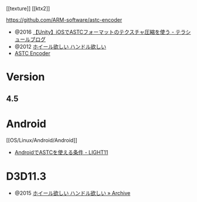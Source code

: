 [[texture]] [[ktx2]]

https://github.com/ARM-software/astc-encoder
- @2016 [【Unity】iOSでASTCフォーマットのテクスチャ圧縮を使う - テラシュールブログ](https://tsubakit1.hateblo.jp/entry/2016/09/28/235632)
- @2012 [ホイール欲しい ハンドル欲しい](https://www.flatlib.jp/index.php?virtualpath=index.html&startpos=300)
- [ASTC Encoder](https://developer.arm.com/Tools%20and%20Software/ASTC%20Encoder)

# Version
## 4.5

# Android
[[OS/Linux/Android/Android]]
- [AndroidでASTCを使える条件 - LIGHT11](https://light11.hatenadiary.com/entry/2018/10/29/232630)

# D3D11.3
- @2015 [ホイール欲しい ハンドル欲しい » Archive](https://www.flatlib.jp/index.php?virtualpath=archive/1/2015-04)
